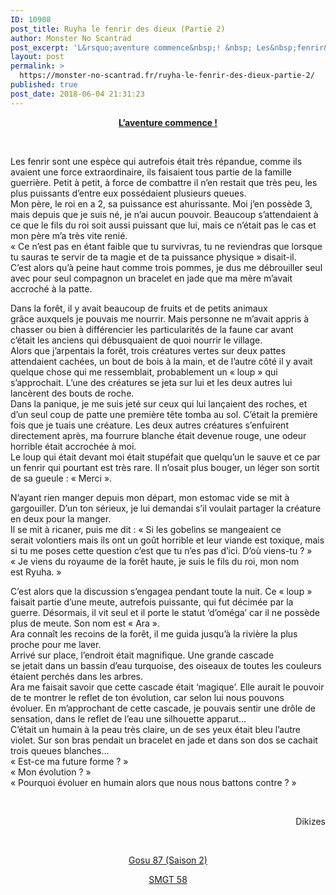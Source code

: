 ```yaml
---
ID: 10908
post_title: Ruyha le fenrir des dieux (Partie 2)
author: Monster No Scantrad
post_excerpt: 'L&rsquo;aventure commence&nbsp;! &nbsp; Les&nbsp;fenrir&nbsp;sont une esp&egrave;ce qui autrefois &eacute;tait tr&egrave;s&nbsp;r&eacute;pandue, comme ils avaient une force extraordinaire, ils faisaient tous partie de la famille guerri&egrave;re.&nbsp;Petit &agrave; petit, &agrave; force de combattre il n&rsquo;en restait que tr&egrave;s peu, les plus puissants d&rsquo;entre eux poss&eacute;daient plusieurs queues. Mon p&egrave;re, le roi en a 2, sa puissance est ahurissante.... <div><a href="https://monster-no-scantrad.fr/ruyha-le-fenrir-des-dieux-partie-2/">Lire la suite</a></div>'
layout: post
permalink: >
  https://monster-no-scantrad.fr/ruyha-le-fenrir-des-dieux-partie-2/
published: true
post_date: 2018-06-04 21:31:23
---
```

<p style="text-align: center;"><strong><u>L’aventure commence !</u></strong></p>
<p>&nbsp;</p>
<p>Les fenrir sont une espèce qui autrefois était très répandue, comme ils avaient une force extraordinaire, ils faisaient tous partie de la famille guerrière. Petit à petit, à force de combattre il n’en restait que très peu, les plus puissants d’entre eux possédaient plusieurs queues.<br />
Mon père, le roi en a 2, sa puissance est ahurissante. Moi j’en possède 3, mais depuis que je suis né, je n’ai aucun pouvoir. Beaucoup s’attendaient à ce que le fils du roi soit aussi puissant que lui, mais ce n’était pas le cas et mon père m’a très vite renié.<br />
« Ce n’est pas en étant faible que tu survivras, tu ne reviendras que lorsque tu sauras te servir de ta magie et de ta puissance physique » disait-il.<br />
C’est alors qu’à peine haut comme trois pommes, je dus me débrouiller seul avec pour seul compagnon un bracelet en jade que ma mère m’avait accroché à la patte.</p>
<p>Dans la forêt, il y avait beaucoup de fruits et de petits animaux grâce auxquels je pouvais me nourrir. Mais personne ne m’avait appris à chasser ou bien à différencier les particularités de la faune car avant c’était les anciens qui débusquaient de quoi nourrir le village.<br />
Alors que j’arpentais la forêt, trois créatures vertes sur deux pattes attendaient cachées, un bout de bois à la main, et de l’autre côté il y avait quelque chose qui me ressemblait, probablement un « loup » qui s’approchait. L’une des créatures se jeta sur lui et les deux autres lui lancèrent des bouts de roche.<br />
Dans la panique, je me suis jeté sur ceux qui lui lançaient des roches, et d’un seul coup de patte une première tête tomba au sol. C’était la première fois que je tuais une créature. Les deux autres créatures s’enfuirent directement après, ma fourrure blanche était devenue rouge, une odeur horrible était accrochée à moi.<br />
Le loup qui était devant moi était stupéfait que quelqu’un le sauve et ce par un fenrir qui pourtant est très rare. Il n’osait plus bouger, un léger son sortit de sa gueule : « Merci ».</p>
<p>N’ayant rien manger depuis mon départ, mon estomac vide se mit à gargouiller. D’un ton sérieux, je lui demandai s’il voulait partager la créature en deux pour la manger.<br />
Il se mit à ricaner, puis me dit : « Si les gobelins se mangeaient ce serait volontiers mais ils ont un goût horrible et leur viande est toxique, mais si tu me poses cette question c’est que tu n’es pas d’ici. D’où viens-tu ? »<br />
« Je viens du royaume de la forêt haute, je suis le fils du roi, mon nom est Ryuha. »</p>
<p>C’est alors que la discussion s’engagea pendant toute la nuit. Ce « loup » faisait partie d’une meute, autrefois puissante, qui fut décimée par la guerre. Désormais, il vit seul et il porte le statut ‘d’oméga’ car il ne possède plus de meute. Son nom est « Ara ».<br />
Ara connaît les recoins de la forêt, il me guida jusqu’à la rivière la plus proche pour me laver.<br />
Arrivé sur place, l’endroit était magnifique. Une grande cascade se jetait dans un bassin d’eau turquoise, des oiseaux de toutes les couleurs étaient perchés dans les arbres.<br />
Ara me faisait savoir que cette cascade était ‘magique’. Elle aurait le pouvoir de te montrer le reflet de ton évolution, car selon lui nous pouvons évoluer. En m’approchant de cette cascade, je pouvais sentir une drôle de sensation, dans le reflet de l’eau une silhouette apparut…<br />
C’était un humain à la peau très claire, un de ses yeux était bleu l’autre violet. Sur son bras pendait un bracelet en jade et dans son dos se cachait trois queues blanches…<br />
« Est-ce ma future forme ? »<br />
« Mon évolution ? »<br />
« Pourquoi évoluer en humain alors que nous nous battons contre ? »</p>
<p>&nbsp;</p>
<p style="text-align: right;">Dikizes</p>
<p>&nbsp;</p>
<p style="text-align: center;"><a href="http://www.clictune.com/5cgO">Gosu 87 (Saison 2)</a></p>
<p style="text-align: center;"><a href="http://www.clictune.com/5cgP">SMGT 58</a></p>